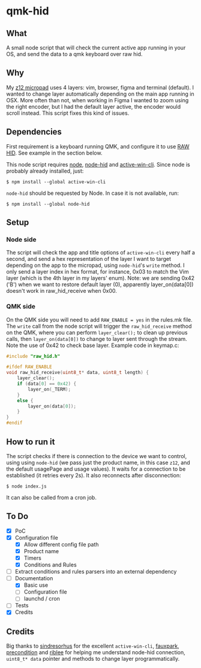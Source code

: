 # qmk-hid

## What

A small node script that will check the current active app running in your OS, and send the data to a qmk keyboard over raw hid. 

## Why

My [z12 micropad](https://github.com/zigotica/mechanical-keyboards/tree/main/z12) uses 4 layers: vim, browser, figma and terminal (default). I wanted to change layer automatically depending on the main app running in OSX. More often than not, when working in Figma I wanted to zoom using the right encoder, but I had the default layer active, the encoder would scroll instead. This script fixes this kind of issues.

## Dependencies

First requirement is a keyboard running QMK, and configure it to use [RAW HID](https://beta.docs.qmk.fm/using-qmk/software-features/feature_rawhid). See example in the section below. 

This node script requires [node](https://nodejs.org), [node-hid](https://github.com/node-hid/node-hid) and [active-win-cli](https://github.com/sindresorhus/active-win-cli). Since node is probably already installed, just:

```
$ npm install --global active-win-cli
```

`node-hid` should be requested by Node. In case it is not available, run:

```
$ npm install --global node-hid
```

## Setup

### Node side

The script will check the app and title options of `active-win-cli` every half a second, and send a hex representation of the layer I want to target depending on the app to the micropad, using `node-hid`'s `write` method. I only send a layer index in hex format, for instance, 0x03 to match the Vim layer (which is the 4th layer in my layers' enum). Note: we are sending 0x42 ('B') when we want to restore default layer (0), apparently layer_on(data[0]) doesn't work in raw_hid_receive when 0x00.

### QMK side

On the QMK side you will need to add `RAW_ENABLE = yes` in the rules.mk file. The `write` call from the node script will trigger the `raw_hid_receive` method on the QMK, where you can perform `layer_clear();` to clean up previous calls, then `layer_on(data[0])` to change to layer sent through the stream. Note the use of 0x42 to check base layer. Example code in keymap.c:

```c
#include "raw_hid.h"

#ifdef RAW_ENABLE
void raw_hid_receive(uint8_t* data, uint8_t length) {
    layer_clear();
    if (data[0] == 0x42) {
        layer_on(_TERM);
    }
    else {
        layer_on(data[0]);
    }
}
#endif
```

## How to run it

The script checks if there is connection to the device we want to control, using using `node-hid` (we pass just the product name, in this case `z12`, and the default usagePage and usage values). It waits for a connection to be established (it retries every 2s). It also reconnects after disconnection:

```
$ node index.js
```

It can also be called from a cron job.

## To Do

* [x] PoC
* [x] Configuration file
  * [x] Allow different config file path
  * [x] Product name
  * [x] Timers
  * [x] Conditions and Rules
* [ ] Extract conditions and rules parsers into an external dependency
* [ ] Documentation
  * [x] Basic use
  * [ ] Configuration file
  * [ ] launchd / cron
* [ ] Tests
* [x] Credits

## Credits

Big thanks to [sindresorhus](https://github.com/sindresorhus/) for the excellent `active-win-cli`, [fauxpark](https://github.com/fauxpark), [precondition](https://github.com/precondition) and [riblee](https://github.com/riblee) for helping me understand node-hid connection, `uint8_t* data` pointer and methods to change layer programmatically.
